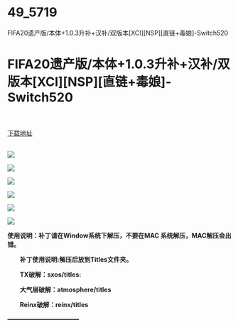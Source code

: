 # 49_5719
FIFA20遗产版/本体+1.0.3升补+汉补/双版本[XCI][NSP][直链+毒娘]-Switch520
# FIFA20遗产版/本体+1.0.3升补+汉补/双版本[XCI][NSP][直链+毒娘]-Switch520
 <br/></br>
[下载地址](https://www.switch520.cc/article/5719 "下载地址")
<br/></br>

<p><span><strong><img src="https://ae01.alicdn.com/kf/Ubc67a2aaaae7425994f91aaea629bea6u.jpg"></strong></span></p>
<p><span><strong><img src="https://ae01.alicdn.com/kf/U3a927602b7224c9eb75ac8f2cd83e713B.jpg"></strong></span></p>
<p><span><strong><img src="https://ae01.alicdn.com/kf/Ub0c43465469f45a089e985f97a72bfa4h.jpg"></strong></span></p>
<p><span><strong><img src="https://ae01.alicdn.com/kf/U9b11e3845693437696a98dfcb48a7000X.jpg"></strong></span></p>
<p><span><strong><img src="https://ae01.alicdn.com/kf/U99ada9c816be4ce1a12ae4af21e416d1z.jpg"></strong></span></p>
<p><span><strong><img src="https://ae01.alicdn.com/kf/U73cafb1e97ce4a3e8ddc213362d82e6cW.jpg"></strong></span></p>
<p><span><strong>使用说明：补丁请在Window系统下解压，不要在MAC 系统解压，MAC解压会出错。</strong></span></p>
<p><span><strong>　　补丁使用说明:解压后放到Titles文件夾。<br></strong></span></p>
<p><span><strong>　　TX破解：sxos/titles:<br></strong></span></p>
<p><span><strong>　　大气层破解：atmosphere/titles<br></strong></span></p>
<p><span><strong>　　Reinx破解：reinx/titles<br></strong></span></p>
<p><span><strong>———————————–</strong></span></p>
